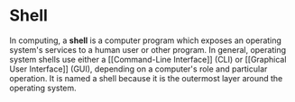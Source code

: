 # Shell
In computing, a **shell** is a computer program which exposes an operating system's services to a human user or other program. In general, operating system shells use either a [[Command-Line Interface]] (CLI) or [[Graphical User Interface]] (GUI), depending on a computer's role and particular operation. It is named a shell because it is the outermost layer around the operating system.